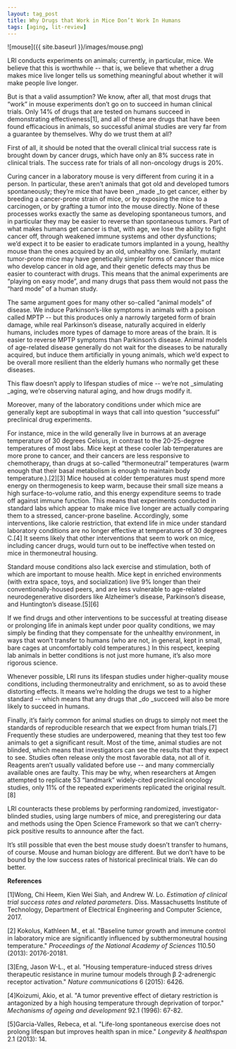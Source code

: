 ```yaml
---
layout: tag_post
title: Why Drugs that Work in Mice Don’t Work In Humans
tags: [aging, lit-review]
---
```


![mouse]({{ site.baseurl }}/images/mouse.png)



LRI conducts experiments on animals; currently, in particular, mice.  We believe that this is worthwhile -- that is, we believe that whether a drug makes mice live longer tells us something meaningful about whether it will make people live longer.  

But is that a valid assumption?  We know, after all, that most drugs that “work” in mouse experiments don’t go on to succeed in human clinical trials.  Only 14% of drugs that are tested on humans succeed in demonstrating effectiveness[1], and all of these are drugs that have been found efficacious in animals, so successful animal studies are very far from a guarantee by themselves.  Why do we trust them at all?

First of all, it should be noted that the overall clinical trial success rate is brought down by cancer drugs, which have only an 8% success rate in clinical trials. The success rate for trials of all non-oncology drugs is 20%.

Curing cancer in a laboratory mouse is very different from curing it in a person.  In particular, these aren’t animals that got old and developed tumors spontaneously; they’re mice that have been _made _to get cancer, either by breeding a cancer-prone strain of mice, or by exposing the mice to a carcinogen, or by grafting a tumor into the mouse directly.  None of these processes works exactly the same as developing spontaneous tumors, and in particular they may be easier to reverse than spontaneous tumors. Part of what makes humans get cancer is that, with age, we lose the ability to fight cancer off, through weakened immune systems and other dysfunctions; we’d expect it to be easier to eradicate tumors implanted in a young, healthy mouse than the ones acquired by an old, unhealthy one.  Similarly, mutant tumor-prone mice may have genetically simpler forms of cancer than mice who develop cancer in old age, and their genetic defects may thus be easier to counteract with drugs. This means that the animal experiments are “playing on easy mode”, and many drugs that pass them would not pass the “hard mode” of a human study.

The same argument goes for many other so-called “animal models” of disease. We induce Parkinson’s-like symptoms in animals with a poison called MPTP -- but this produces only a narrowly targeted form of brain damage, while real Parkinson’s disease, naturally acquired in elderly humans, includes more types of damage to more areas of the brain. It is easier to reverse MPTP symptoms than Parkinson’s disease.  Animal models of age-related disease generally do not wait for the diseases to be naturally acquired, but induce them artificially in young animals, which we’d expect to be overall more resilient than the elderly humans who normally get these diseases.

This flaw doesn’t apply to lifespan studies of mice -- we’re not _simulating _aging, we’re observing natural aging, and how drugs modify it.

Moreover, many of the laboratory conditions under which mice are generally kept are suboptimal in ways that call into question “successful” preclinical drug experiments.  

For instance, mice in the wild generally live in burrows at an average temperature of 30 degrees Celsius, in contrast to the 20-25-degree temperatures of most labs.  Mice kept at these cooler lab temperatures are more prone to cancer, and their cancers are less responsive to chemotherapy, than drugs at so-called “thermoneutral” temperatures (warm enough that their basal metabolism is enough to maintain body temperature.).[2][3] Mice housed at colder temperatures must spend more energy on thermogenesis to keep warm, because their small size means a high surface-to-volume ratio, and this energy expenditure seems to trade off against immune function.  This means that experiments conducted in standard labs which appear to make mice live longer are actually comparing them to a stressed, cancer-prone baseline. Accordingly, some interventions, like calorie restriction, that extend life in mice under standard laboratory conditions are no longer effective at temperatures of 30 degrees C.[4] It seems likely that other interventions that seem to work on mice, including cancer drugs, would turn out to be ineffective when tested on mice in thermoneutral housing.

Standard mouse conditions also lack exercise and stimulation, both of which are important to mouse health. Mice kept in enriched environments (with extra space, toys, and socialization) live 9% longer than their conventionally-housed peers, and are less vulnerable to age-related neurodegenerative disorders like Alzheimer’s disease, Parkinson’s disease, and Huntington’s disease.[5][6]

If we find drugs and other interventions to be successful at treating disease or prolonging life in animals kept under poor quality conditions, we may simply be finding that they compensate for the unhealthy environment, in ways that won’t transfer to humans (who are not, in general, kept in small, bare cages at uncomfortably cold temperatures.)  In this respect, keeping lab animals in better conditions is not just more humane, it’s also more rigorous science.

Whenever possible, LRI runs its lifespan studies under higher-quality mouse conditions, including thermoneutrality and enrichment, so as to avoid these distorting effects. It means we’re holding the drugs we test to a higher standard -- which means that any drugs that _do _succeed will also be more likely to succeed in humans.

Finally, it’s fairly common for animal studies on drugs to simply not meet the standards of reproducible research that we expect from human trials.[7]  Frequently these studies are underpowered, meaning that they test too few animals to get a significant result. Most of the time, animal studies are not blinded, which means that investigators can see the results that they expect to see.  Studies often release only the most favorable data, not all of it. Reagents aren’t usually validated before use -- and many commercially available ones are faulty. This may be why, when researchers at Amgen attempted to replicate 53 “landmark” widely-cited preclinical oncology studies, only 11% of the repeated experiments replicated the original result.[8]

LRI counteracts these problems by performing randomized, investigator-blinded studies, using large numbers of mice, and preregistering our data and methods using the Open Science Framework so that we can’t cherry-pick positive results to announce after the fact.

It’s still possible that even the best mouse study doesn’t transfer to humans, of course. Mouse and human biology are different. But we don’t have to be bound by the low success rates of historical preclinical trials. We can do better.  

**References**

[1]Wong, Chi Heem, Kien Wei Siah, and Andrew W. Lo. _Estimation of clinical trial success rates and related parameters_. Diss. Massachusetts Institute of Technology, Department of Electrical Engineering and Computer Science, 2017.

[2] Kokolus, Kathleen M., et al. "Baseline tumor growth and immune control in laboratory mice are significantly influenced by subthermoneutral housing temperature." _Proceedings of the National Academy of Sciences_ 110.50 (2013): 20176-20181.

[3]Eng, Jason W-L., et al. "Housing temperature-induced stress drives therapeutic resistance in murine tumour models through β 2-adrenergic receptor activation." _Nature communications_ 6 (2015): 6426.

[4]Koizumi, Akio, et al. "A tumor preventive effect of dietary restriction is antagonized by a high housing temperature through deprivation of torpor." _Mechanisms of ageing and development_ 92.1 (1996): 67-82.

[5]Garcia-Valles, Rebeca, et al. "Life-long spontaneous exercise does not prolong lifespan but improves health span in mice." _Longevity & healthspan_ 2.1 (2013): 14.